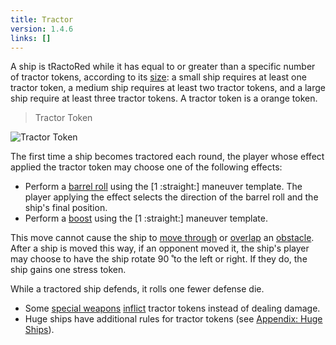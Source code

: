 ```yaml
---
title: Tractor
version: 1.4.6
links: []
---
```


A ship is tRactoRed while it has equal to or greater than a specific number of tractor tokens, according to its [size](/rules/Ship_Size): a small ship requires at least one tractor token, a medium ship requires at least two tractor tokens, and a large ship require at least three tractor tokens. A tractor token is a orange token.

> Tractor Token

![Tractor Token](Tractor_Token.webp)

The first time a ship becomes tractored each round, the player whose effect applied the tractor token may choose one of the following effects:

- Perform a [barrel roll](/rules/Barrel_Roll) using the [1 :straight:] maneuver template. The player applying
  the effect selects the direction of the barrel roll and the ship's final position.
- Perform a [boost](/rules/Boost) using the [1 :straight:] maneuver template.

This move cannot cause the ship to [move through](/rules/Move) or [overlap](/rules/Overlap) an [obstacle](/rules/Obstacle). After a ship is moved this way, if an opponent moved it, the ship's player may choose to have the ship rotate 90 ̊ to the left or right. If they do, the ship gains one stress token.

While a tractored ship defends, it rolls one fewer defense die.

- Some [special weapons](/rules/Special_Weapons) [inflict](/rules/Inflict) tractor tokens instead of dealing damage.
- Huge ships have additional rules for tractor tokens (see [Appendix: Huge Ships](/rules/Huge_Ships)).
